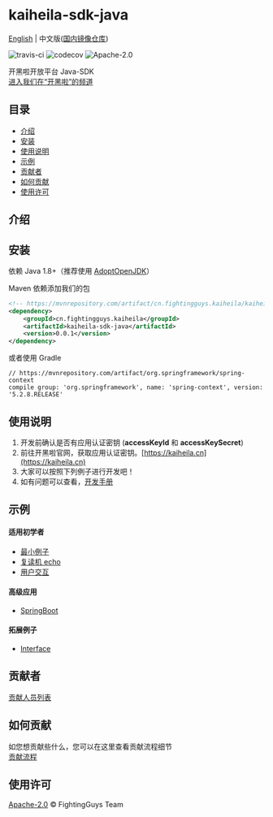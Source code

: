 # kaiheila-sdk-java  
[English](README.md) | 中文版([国内镜像仓库](https://gitee.com/FightingGuys/kaiheila-sdk-java))

![travis-ci](https://api.travis-ci.org/fightingguys/kaiheila-sdk-java.svg?branch=master)
![codecov](https://codecov.io/gh/fightingguys/kaiheila-sdk-java/branch/master/graph/badge.svg)
![Apache-2.0](https://camo.githubusercontent.com/8f54547853cfad57acfc8e06e6008cc296cda34d/68747470733a2f2f696d672e736869656c64732e696f2f62616467652f6c6963656e73652d417061636865253230322d626c75652e737667)

开黑啦开放平台 Java-SDK  
[进入我们在“开黑啦”的频道](https://kaihei.co/O9A5AY)

## 目录
- [介绍](#介绍)
- [安装](#安装)
- [使用说明](#使用说明)
- [示例](#示例)
- [贡献者](#贡献者)
- [如何贡献](#如何贡献)
- [使用许可](#使用许可)

## 介绍


## 安装
依赖 Java 1.8+（推荐使用 [AdoptOpenJDK](https://adoptopenjdk.net)）

Maven 依赖添加我们的包
```xml
<!-- https://mvnrepository.com/artifact/cn.fightingguys.kaiheila/kaiheila-sdk-java -->
<dependency>
    <groupId>cn.fightingguys.kaiheila</groupId>
    <artifactId>kaiheila-sdk-java</artifactId>
    <version>0.0.1</version>
</dependency>
```
或者使用 Gradle
```
// https://mvnrepository.com/artifact/org.springframework/spring-context
compile group: 'org.springframework', name: 'spring-context', version: '5.2.8.RELEASE'
```
## 使用说明
1. 开发前确认是否有应用认证密钥 (**accessKeyId** 和 **accessKeySecret**)
2. 前往开黑啦官网，获取应用认证密钥。[https://kaiheila.cn](https://kaiheila.cn)
3. 大家可以按照下列例子进行开发吧！
4. 如有问题可以查看，[开发手册](https://github.com/FightingGuys/kaiheila-sdk-java/wiki)

## 示例
#### 适用初学者
- [最小例子](#)
- [复读机 echo](#)
- [用户交互](#)

#### 高级应用
- [SpringBoot](#)


#### 拓展例子
- [Interface](#)


## 贡献者
[贡献人员列表](CONTRIBUTING.zh-CN.md#开发者)


## 如何贡献
如您想贡献些什么，您可以在这里查看贡献流程细节  
[贡献流程](CONTRIBUTING.zh-CN.md)  


## 使用许可
[Apache-2.0](LICENSE) © FightingGuys Team